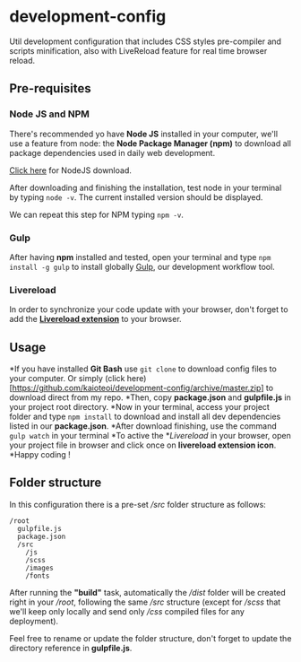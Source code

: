# development-config
Util development configuration that includes CSS styles pre-compiler and scripts minification, also with LiveReload feature for real time browser reload.

## Pre-requisites
### Node JS and NPM
There's recommended yo have **Node JS** installed in your computer, we'll use a feature from node: the **Node Package Manager (npm)** to download all package dependencies used in daily web development.

[Click here](https://nodejs.org/en/download/) for NodeJS download.

After downloading and finishing the installation, test node in your terminal by typing `node -v`.
The current installed version should be displayed.

We can repeat this step for NPM typing `npm -v`.

### Gulp
After having **npm** installed and tested, open your terminal and type `npm install -g gulp` to install globally [Gulp](http://gulpjs.com/), our development workflow tool.

### Livereload
In order to synchronize your code update with your browser, don't forget to add the **[Livereload extension](http://livereload.com/extensions/)** to your browser.

## Usage

*If you have installed **Git Bash** use `git clone` to download config files to your computer.
Or simply (click here)[https://github.com/kaioteoi/development-config/archive/master.zip] to download direct from my repo.
*Then, copy **package.json** and **gulpfile.js** in your project root directory.
*Now in your terminal, access your project folder and type `npm install` to download and install all dev dependencies listed in our **package.json**.
*After download finishing, use the command `gulp watch` in your terminal
*To active the **Livereload* in your browser, open your project file in browser and click once on **livereload extension icon**.
*Happy coding !

## Folder structure

In this configuration there is a pre-set _/src_ folder structure as follows:
```
/root
  gulpfile.js
  package.json
  /src
    /js
    /scss
    /images
    /fonts
```
After running the **"build"** task, automatically the _/dist_ folder will be created right in your _/root_, following the same _/src_ structure (except for _/scss_ that we'll keep only locally and send only _/css_ compiled files for any deployment).

Feel free to rename or update the folder structure, don't forget to update the directory reference in **gulpfile.js**.

